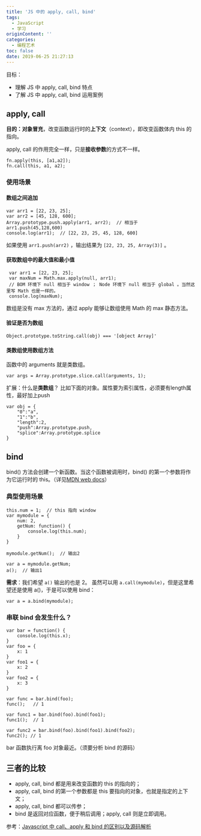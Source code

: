 ```yaml
---
title: 'JS 中的 apply, call, bind'
tags:
  - JavaScript
  - 学习
originContent: ''
categories:
  - 编程艺术
toc: false
date: 2019-06-25 21:27:13
---
```


目标： 
- 理解 JS 中 apply, call, bind 特点
- 了解 JS 中 apply, call, bind 运用案例

<!--more-->

## apply, call

**目的：对象冒充**，改变函数运行时的**上下文**（context），即改变函数体内 this 的指向。

apply, call 的作用完全一样，只是**接收参数**的方式不一样。

```
fn.apply(this, [a1,a2]);
fn.call(this, a1, a2);
```

### 使用场景

#### 数组之间追加
```
var arr1 = [22, 23, 25];
var arr2 = [45, 128, 600];
Array.prototype.push.apply(arr1, arr2);  // 相当于 arr1.push(45,128,600)
console.log(arr1);  // [22, 23, 25, 45, 128, 600]
```
如果使用 `arr1.push(arr2)` ，输出结果为 `[22, 23, 25, Array(3)]` 。

#### 获取数组中的最大值和最小值
```
 var arr1 = [22, 23, 25];
 var maxNum = Math.max.apply(null, arr1);
 // BOM 环境下 null 相当于 window ； Node 环境下 null 相当于 global 。当然这里写 Math 也是一样的。
 console.log(maxNum);
```
数组是没有 max 方法的，通过 apply 能够让数组使用 Math 的 max 静态方法。

#### 验证是否为数组
```
Object.prototype.toString.call(obj) === '[object Array]'
```

#### 类数组使用数组方法
函数中的 arguments 就是类数组。
```
var args = Array.prototype.slice.call(arguments, 1);
```

扩展：什么是**类数组**？
比如下面的对象。属性要为索引属性，必须要有length属性，最好加上push
```
var obj = {
    "0":"a", 
    "1":"b", 
    "length":2, 
    "push":Array.prototype.push, 
    "splice":Array.prototype.splice
}
```

## bind

bind() 方法会创建一个新函数。当这个函数被调用时，bind() 的第一个参数将作为它运行时的 this。（详见[MDN web docs](https://developer.mozilla.org/zh-CN/docs/Web/JavaScript/Reference/Global_Objects/Function/bind)）

### 典型使用场景
```
this.num = 1;  // this 指向 window
var mymodule = {
    num: 2,
    getNum: function() {
        console.log(this.num);
    }
}

mymodule.getNum();  // 输出2

var a = mymodule.getNum;
a();  // 输出1
```
**需求**：我们希望 `a()` 输出的也是 2。
虽然可以用 `a.call(mymodule)`，但是这里希望还是使用 a()，于是可以使用 bind：
```
var a = a.bind(mymodule);
```

### 串联 bind 会发生什么？
```
var bar = function() {
    console.log(this.x);
}
var foo = {
    x: 1
}
var foo1 = {
    x: 2
}
var foo2 = {
    x: 3
}

var func = bar.bind(foo);
func();   // 1

var func1 = bar.bind(foo).bind(foo1);
func1();  // 1

var func2 = bar.bind(foo).bind(foo1).bind(foo2);
func2(); // 1
```
bar 函数执行离 foo 对象最近。（须要分析 bind 的源码）

## 三者的比较

- apply, call, bind 都是用来改变函数的 this 的指向的；
- apply, call, bind 的第一个参数都是 this 要指向的对象，也就是指定的上下文；
- apply, call, bind 都可以传参；
- bind 是返回对应函数，便于稍后调用；apply, call 则是立即调用。

参考：[Javascript 中 call、apply 和 bind 的区别以及源码解析](https://blog.csdn.net/lxj1107020234/article/details/81879798)